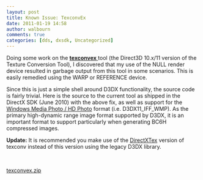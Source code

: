 ```yaml
---
layout: post
title: Known Issue: TexconvEx
date: 2011-01-19 14:58
author: walbourn
comments: true
categories: [dds, dxsdk, Uncategorized]
---
```

<p>Doing some work on the <a title="Texture Conversion Tool Extended (MSDN)" href="http://msdn.microsoft.com/en-us/library/ee422506.aspx"><strong>texconvex</strong> </a>tool (the Direct3D 10.x/11 version of the Texture Conversion Tool), I discovered that my use of the NULL render device resulted in garbage output from this tool in some scenarios. This is easily remedied using the WARP or REFERENCE device.</p>
<p>Since this is just a simple shell around D3DX functionality, the source code is fairly trivial. Here is the source to the current tool as shipped in the DirectX SDK (June 2010) with the above fix, as well as support for the <a title="Bill Crow's Digital Imaging &amp; Photography Blog" href="http://blogs.msdn.com/b/billcrow/archive/2006/11/17/introducing-hd-photo.aspx">Windows Media Photo / HD Photo</a> format (i.e. D3DX11_IFF_WMP). As the primary high-dynamic range image format supported by D3DX, it is an important format to support particularly when generating BC6H compressed images.</p>
<p><strong>Update:</strong> It is recommended you make use of the <a href="http://go.microsoft.com/fwlink/?LinkId=248926">DirectXTex</a> version of texconv instead of this version using the legacy D3DX library.</p>
<p>&nbsp;</p>
<p><a href="https://msdnshared.blob.core.windows.net/media/MSDNBlogsFS/prod.evol.blogs.msdn.com/CommunityServer.Components.PostAttachments/00/10/11/78/94/texconvex.zip" original-url="http://blogs.msdn.com/cfs-file.ashx/__key/communityserver-components-postattachments/00-10-11-78-94/texconvex.zip">texconvex.zip</a></p>
